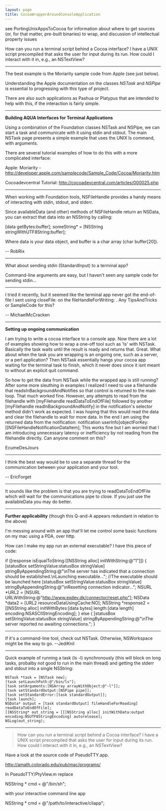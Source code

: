 ```yaml
---
layout: page
title: CocoaWrapperAroundConsoleApplication
---
```




see PortingUnixAppsToCocoa for information about where to get sources (or, for that matter, pre-built binaries) to wrap, and discussion of intellectual property issues

How can you run a terminal script behind a Cocoa interface? I have a UNIX script precompiled that asks the user for input during its run. How could I interact with it in, e.g., an NSTextView?

----

The best example is the Moriarity sample code from Apple (see just below).

Understanding the Apple documentation on the classes *NSTask* and *NSPipe* is essential to progressing with this type of project.

There are also such applications as Pashua or Platypus that are intended to help with this, if the interaction is fairly simple.

----

**Building AQUA Interfaces for Terminal Applications**

Using a combination of the Foundation classes NSTask and NSPipe, we can start a task and communicate with it using stdin and stdout.
The main NSTask page presents a simple example that uses the UNIX     ls command, with arguments.

There are several tutorial examples of how to do this with a more complicated interface:

Apple: Moriarity - http://developer.apple.com/samplecode/Sample_Code/Cocoa/Moriarity.htm

Cocoadevcentral Tutorial: http://cocoadevcentral.com/articles/000025.php

----

When working with Foundation tools, NSFileHandle provides a handy means of interacting with stdin, stdout, and stderr.

Since     availableData (and other) methods of  NSFileHandle return an NSData, you can extract that data into an NSString by calling:

    
[data getBytes:buffer];
someString* = [NSString stringWithUTF8String:buffer];


Where data is your data object, and buffer is a char array (char buffer[20]).

-- RobRix

----

What about sending stdin (StandardInput) to a terminal app?

Command-line arguments are easy, but I haven't seen any sample code for sending stdin... 

----

I tried it recently, but it seemed like the terminal app never got the end-of-file I sent using closeFile: on the fileHandleForWriting: . Any TipsAndTricks or SampleCode for this?

-- MichaelMcCracken

----

**Setting up ongoing communication**

I am trying to write a cocoa interface to a console app.  Now there are a lot of examples showing how to wrap a one-off tool such as 'ls' with NSTask.  Basically the task waits until the result is ready and returns that.  Great.  What about when the task you are wrapping is an ongoing one, such as a server, or a perl application?  Then NSTask essentially hangs your cocoa app waiting for the terminal task to finish, which it never does since it isnt meant to without an explicit quit command.  

So how to get the data from NSTask while the wrapped app is still running?  After some more sleuthing in examples I realized I need to use a filehandle that readsInBackgroundAndNotifies so that control is returned to the main loop.  That much worked fine.  However, any attempts to read from the filehandle with [myFilehandle readDataToEndOfFile] followed by another [myFilehandle readInBackgroundAndNotify] in the notification's selector method didn't work as expected.  I was hoping that this would read the data and clear the filehandle to wait for more data.  In the end I am using the returned data from the notification: notification userInfo]objectForKey:[[NSFileHandleNotificationDataItem]; This works fine but I am worried that I am introducing unnecessary latency or inefficiency by not reading from the filehandle directly.  Can anyone comment on this?

EcumeDesJours

----

I think the best way would be to use a separate thread for the communication between your application and your tool.

-- EricForget

----

It sounds like the problem is that you are trying to     readDataToEndOfFile which will wait for the communications pipe to close.  If you just use the     availableData you may do better.

----

**Further applicability** (though this Q-and-A appears redundant in relation to the above)

I'm messing around with an app that'll let me control some basic functions on my mac using a PDA, over http.

How can I make my app run an external executable? I have this piece of code:

    
if ([response isEqualToString:[[NSString alloc] initWithString:@"1"]]) {
	[statusBox setStringValue:statusBox stringValue] stringByAppendingString:@"\nThe server has indicated that a connection should be established.\nLaunching executable...";
	//The executable should be launched here
	[statusBox setStringValue:statusBox stringValue] stringByAppendingString:@"\nResetting connection indicator...";
	NSURL *URL2 = [NSURL URLWithString:@"http://www.exdev.dk/connector/reset.php"];
	NSData *data2 = [URL2 resourceDataUsingCache:NO];
	NSString *response2 = [[NSString alloc] initWithBytes:[data bytes] length:[data length] encoding:NSASCIIStringEncoding];
} else {
	[statusBox setStringValue:statusBox stringValue] stringByAppendingString:@"\nThe server reported no awaiting connections.";
	}


----
If it's a command-line tool, check out NSTask. Otherwise, NSWorkspace might be the way to go. --JediKnil

----

Quick example of running a task (ls -l) synchronously (this will block on long tasks, probalby not good to run in the main thread) and getting the
stderr and stdout into a single NSString:

    

    NSTask *task = [NSTask new];
    [task setLaunchPath:@"/bin/ls"];
    [task setArguments:[NSArray arrayWithObject:@"-l"]];
    [task setStandardOutput:[NSPipe pipe]];
    [task setStandardError:[task standardOutput]];
    [task launch];
    NSData* output = [task standardOutput] fileHandleForReading] readDataToEndOfFile];
    [[NSString* out_string = [[[NSString alloc] initWithData:output encoding:NSUTF8StringEncoding] autorelease];
    NSLog(out_string);



----

> How can you run a terminal script behind a Cocoa interface? I have a UNIX script precompiled that asks the user for input during its run.  How could I interact with it in, e.g., an NSTextView?

Have a look at the source code of PseudoTTY.app.

http://amath.colorado.edu/pub/mac/programs/

In PseudoTTY/PtyView.m replace

NSString * cmd = @"/bin/sh";

with your interactive command line app

NSString * cmd = @"/path/to/interactive/cliapp";

